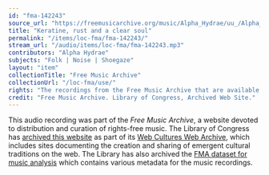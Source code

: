 ```yaml
---
id: "fma-142243"
source_url: "https://freemusicarchive.org/music/Alpha_Hydrae/uu_/Alpha_Hydrae_-_Alpha_Hydrae_-_uu__-_04_Keratine_rust_and_a_clear_soul"
title: "Keratine, rust and a clear soul"
permalink: "/items/loc-fma/fma-142243/"
stream_url: "/audio/items/loc-fma/fma-142243.mp3"
contributors: "Alpha Hydrae"
subjects: "Folk | Noise | Shoegaze"
layout: "item"
collectionTitle: "Free Music Archive"
collectionUrl: "/loc-fma/use/"
rights: "The recordings from the Free Music Archive that are available on Citizen DJ have a CC0 1.0 Universal License (Public Domain Dedication) which means you can copy, modify, distribute and perform the work, even for commercial purposes, all without asking permission."
credit: "Free Music Archive. Library of Congress, Archived Web Site."
---
```


This audio recording was part of the _Free Music Archive_, a website devoted to distribution and curation of rights-free music. The Library of Congress has [archived this website](https://www.loc.gov/item/lcwaN0026492/) as part of its [Web Cultures Web Archive](https://www.loc.gov/collections/web-cultures-web-archive/about-this-collection/), which includes sites documenting the creation and sharing of emergent cultural traditions on the web. The Library has also archived the [FMA dataset for music analysis](https://catalog.loc.gov/vwebv/search?searchCode=LCCN&searchArg=2018655052&searchType=1&permalink=y) which contains various metadata for the music recordings.